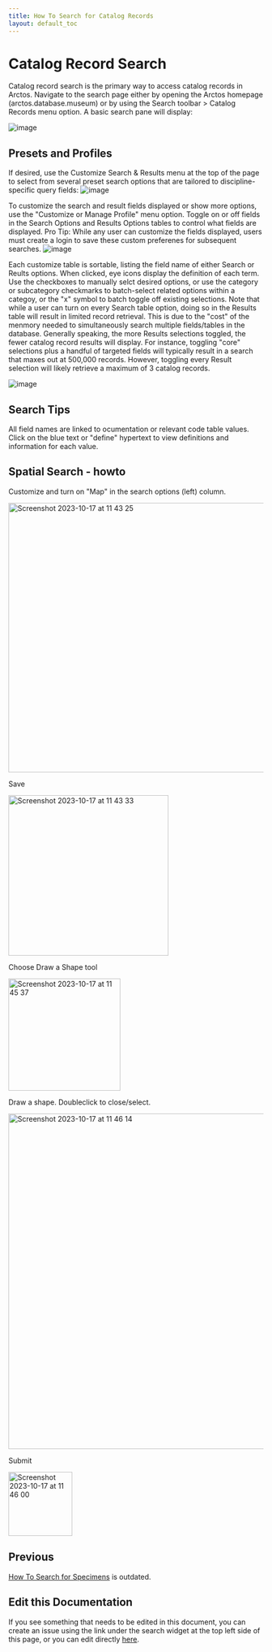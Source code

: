 ```yaml
---
title: How To Search for Catalog Records
layout: default_toc
---
```


# Catalog Record Search

Catalog record search is the primary way to access catalog records in Arctos. Navigate to the search page either by opening the Arctos homepage (arctos.database.museum) or by using the Search toolbar > Catalog Records menu option. A basic search pane will display:

![image](https://github.com/ArctosDB/documentation-wiki/assets/11336485/286285e2-2ad5-4d57-b530-6f6575e3a4b4)


## Presets and Profiles

If desired, use the Customize Search & Results menu at the top of the page to select from several preset search options that are tailored to discipline-specific query fields:
![image](https://github.com/ArctosDB/documentation-wiki/assets/11336485/ad34e8bd-162d-4f19-bd38-8366899ed421)

To customize the search and result fields displayed or show more options, use the "Customize or Manage Profile" menu option. Toggle on or off fields in the Search Options and Results Options tables to control what fields are displayed. Pro Tip: While any user can customize the fields displayed, users must create a login to save these custom preferenes for subsequent searches. 
![image](https://github.com/ArctosDB/documentation-wiki/assets/11336485/64853aa2-6262-45d0-8e89-b088fe0c5346)

Each customize table is sortable, listing the field name of either Search or Reults options. When clicked, eye icons display the definition of each term. Use the checkboxes to manually selct desired options, or use the category or subcategory checkmarks to batch-select related options within a categoy, or the "x" symbol to batch toggle off existing selections. Note that while a user can turn on every Search table option, doing so in the Results table will result in limited record retrieval. This is due to the "cost" of the menmory needed to simultaneously search multiple fields/tables in the database. Generally speaking, the more Results selections toggled, the fewer catalog record results will display. For instance, toggling "core" selections plus a handful of targeted fields will typically result in a search that maxes out at 500,000 records. However, toggling every Result selection will likely retrieve a maximum of 3 catalog records.

![image](https://github.com/ArctosDB/documentation-wiki/assets/11336485/882cc1c9-785a-4fbc-848e-a62c50441f66)

## Search Tips

All field names are linked to ocumentation or relevant code table values. Click on the blue text or "define" hypertext to view definitions and information for each value.

## Spatial Search - howto

Customize and turn on "Map" in the search options (left) column.

<img width="531" alt="Screenshot 2023-10-17 at 11 43 25" src="https://github.com/ArctosDB/documentation-wiki/assets/5720791/ac69e764-7d1d-4c04-80ab-e79f281943e8">

Save

<img width="316" alt="Screenshot 2023-10-17 at 11 43 33" src="https://github.com/ArctosDB/documentation-wiki/assets/5720791/b5a8906c-8dd9-4519-bae9-139f7ee44540">

Choose Draw a Shape tool

<img width="221" alt="Screenshot 2023-10-17 at 11 45 37" src="https://github.com/ArctosDB/documentation-wiki/assets/5720791/faf91e44-2a50-4895-b013-d4e8c72d4513">

Draw a shape. Doubleclick to close/select.

<img width="661" alt="Screenshot 2023-10-17 at 11 46 14" src="https://github.com/ArctosDB/documentation-wiki/assets/5720791/91859d93-ee9a-42b5-ad8b-7c109d84512d">

Submit

<img width="126" alt="Screenshot 2023-10-17 at 11 46 00" src="https://github.com/ArctosDB/documentation-wiki/assets/5720791/37c5b4b3-25dd-411b-a0d0-6311f742ed33">

## Previous


[How To Search for Specimens](https://handbook.arctosdb.org/how_to/How-to-Search-for-Specimens.html) is outdated.

## Edit this Documentation

If you see something that needs to be edited in this document, you can create an issue using the link under the search widget at the top left side of this page, or you can edit directly <a href="https://github.com/ArctosDB/documentation-wiki/edit/gh-pages/_how_to/record-search.markdown" target="_blank">here</a>.
